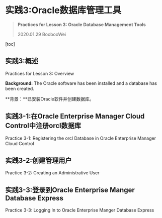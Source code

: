 

# 实践3:Oracle数据库管理工具

> **Practices for Lesson 3: Oracle Database Management Tools**
>
> 2020.01.29 BoobooWei

[toc]

## 实践3:概述

Practices for Lesson 3: Overview

**Background:** The Oracle software has been installed and a database has been created.

**背景：**已安装Oracle软件并创建数据库。



## 实践3-1:在Oracle Enterprise Manager Cloud Control中注册orcl数据库

Practice 3-1: Registering the orcl Database in Oracle Enterprise Manager Cloud Control 

## 实践3-2:创建管理用户

Practice 3-2: Creating an Administrative User

## 实践3-3:登录到Oracle Enterprise Manger Database Express

Practice 3-3: Logging In to Oracle Enterprise Manger Database Express

 